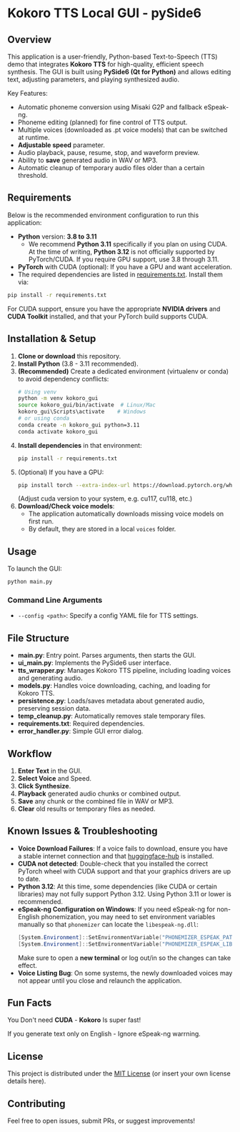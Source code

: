 # Kokoro TTS Local GUI - pySide6

## Overview
This application is a user-friendly, Python-based Text-to-Speech (TTS) demo that integrates **Kokoro TTS** for high-quality, efficient speech synthesis. The GUI is built using **PySide6 (Qt for Python)** and allows editing text, adjusting parameters, and playing synthesized audio.

Key Features:
- Automatic phoneme conversion using Misaki G2P and fallback eSpeak-ng.
- Phoneme editing (planned) for fine control of TTS output.
- Multiple voices (downloaded as .pt voice models) that can be switched at runtime.
- **Adjustable speed** parameter.
- Audio playback, pause, resume, stop, and waveform preview.
- Ability to **save** generated audio in WAV or MP3.
- Automatic cleanup of temporary audio files older than a certain threshold.

## Requirements
Below is the recommended environment configuration to run this application:

- **Python** version: **3.8 to 3.11**
  - We recommend **Python 3.11** specifically if you plan on using CUDA. At the time of writing, **Python 3.12** is not officially supported by PyTorch/CUDA. If you require GPU support, use 3.8 through 3.11.
- **PyTorch** with CUDA (optional): If you have a GPU and want acceleration.
- The required dependencies are listed in [requirements.txt](./requirements.txt). Install them via:

```bash
pip install -r requirements.txt
```

For CUDA support, ensure you have the appropriate **NVIDIA drivers** and **CUDA Toolkit** installed, and that your PyTorch build supports CUDA.

## Installation & Setup

1. **Clone or download** this repository.
2. **Install Python** (3.8 - 3.11 recommended). 
3. **(Recommended)** Create a dedicated environment (virtualenv or conda) to avoid dependency conflicts:
   ```bash
   # Using venv
   python -m venv kokoro_gui
   source kokoro_gui/bin/activate  # Linux/Mac
   kokoro_gui\Scripts\activate    # Windows
   # or using conda
   conda create -n kokoro_gui python=3.11
   conda activate kokoro_gui
   ```
4. **Install dependencies** in that environment:
   ```bash
   pip install -r requirements.txt
   ```
5. (Optional) If you have a GPU:
   ```bash
   pip install torch --extra-index-url https://download.pytorch.org/whl/cu118
   ```
   (Adjust cuda version to your system, e.g. cu117, cu118, etc.)
6. **Download/Check voice models**:
   - The application automatically downloads missing voice models on first run.
   - By default, they are stored in a local `voices` folder.

## Usage
To launch the GUI:

```bash
python main.py
```

### Command Line Arguments
- `--config <path>`: Specify a config YAML file for TTS settings.

## File Structure

- **main.py**: Entry point. Parses arguments, then starts the GUI.
- **ui_main.py**: Implements the PySide6 user interface.
- **tts_wrapper.py**: Manages Kokoro TTS pipeline, including loading voices and generating audio.
- **models.py**: Handles voice downloading, caching, and loading for Kokoro TTS.
- **persistence.py**: Loads/saves metadata about generated audio, preserving session data.
- **temp_cleanup.py**: Automatically removes stale temporary files.
- **requirements.txt**: Required dependencies.
- **error_handler.py**: Simple GUI error dialog.

## Workflow
1. **Enter Text** in the GUI.
2. **Select Voice** and Speed.
3. **Click Synthesize**.
4. **Playback** generated audio chunks or combined output.
5. **Save** any chunk or the combined file in WAV or MP3.
6. **Clear** old results or temporary files as needed.

## Known Issues & Troubleshooting
- **Voice Download Failures**: If a voice fails to download, ensure you have a stable internet connection and that [huggingface-hub](https://github.com/huggingface/huggingface_hub) is installed.
- **CUDA not detected**: Double-check that you installed the correct PyTorch wheel with CUDA support and that your graphics drivers are up to date.
- **Python 3.12**: At this time, some dependencies (like CUDA or certain libraries) may not fully support Python 3.12. Using Python 3.11 or lower is recommended.
- **eSpeak-ng Configuration on Windows**: If you need eSpeak-ng for non-English phonemization, you may need to set environment variables manually so that `phonemizer` can locate the `libespeak-ng.dll`:
  ```powershell
  [System.Environment]::SetEnvironmentVariable("PHONEMIZER_ESPEAK_PATH", "C:\\Path\\to\\espeak-ng", [System.EnvironmentVariableTarget]::Machine)
  [System.Environment]::SetEnvironmentVariable("PHONEMIZER_ESPEAK_LIBRARY", "C:\\Path\\to\\espeak-ng\\libespeak-ng.dll", [System.EnvironmentVariableTarget]::Machine)
  ```
  Make sure to open a **new terminal** or log out/in so the changes can take effect.
- **Voice Listing Bug**: On some systems, the newly downloaded voices may not appear until you close and relaunch the application.

## Fun Facts
You Don't need **CUDA** - **Kokoro** Is super fast!

If you generate text only on English - Ignore eSpeak-ng warrning.

## License
This project is distributed under the [MIT License](LICENSE) (or insert your own license details here).

## Contributing
Feel free to open issues, submit PRs, or suggest improvements!

